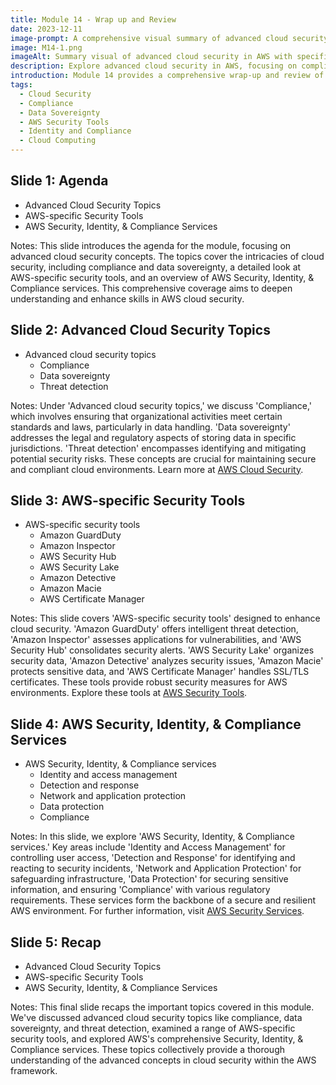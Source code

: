 ```yaml
---
title: Module 14 - Wrap up and Review
date: 2023-12-11
image-prompt: A comprehensive visual summary of advanced cloud security in AWS, showcasing AWS-specific security tools like Amazon GuardDuty, AWS Security Hub, and AWS Certificate Manager, along with key security, identity, and compliance services in a secure cloud network
image: M14-1.png
imageAlt: Summary visual of advanced cloud security in AWS with specific security tools and identity and compliance services
description: Explore advanced cloud security in AWS, focusing on compliance, data sovereignty, AWS-specific security tools, and AWS Security, Identity, & Compliance services. Essential for mastering cloud security and compliance in AWS.
introduction: Module 14 provides a comprehensive wrap-up and review of advanced cloud security topics. It covers compliance, data sovereignty, AWS-specific security tools like Amazon GuardDuty and AWS Security Hub, and AWS Security, Identity, & Compliance services. This module offers a thorough understanding of advanced security concepts within the AWS cloud framework.
tags:
  - Cloud Security
  - Compliance
  - Data Sovereignty
  - AWS Security Tools
  - Identity and Compliance
  - Cloud Computing
---
```


## Slide 1: Agenda

- Advanced Cloud Security Topics
- AWS-specific Security Tools
- AWS Security, Identity, & Compliance Services

Notes:
This slide introduces the agenda for the module, focusing on advanced cloud security concepts. The topics cover the intricacies of cloud security, including compliance and data sovereignty, a detailed look at AWS-specific security tools, and an overview of AWS Security, Identity, & Compliance services. This comprehensive coverage aims to deepen understanding and enhance skills in AWS cloud security.

## Slide 2: Advanced Cloud Security Topics

- Advanced cloud security topics
  - Compliance
  - Data sovereignty
  - Threat detection

Notes:
Under 'Advanced cloud security topics,' we discuss 'Compliance,' which involves ensuring that organizational activities meet certain standards and laws, particularly in data handling. 'Data sovereignty' addresses the legal and regulatory aspects of storing data in specific jurisdictions. 'Threat detection' encompasses identifying and mitigating potential security risks. These concepts are crucial for maintaining secure and compliant cloud environments. Learn more at [AWS Cloud Security](https://aws.amazon.com/security/).

## Slide 3: AWS-specific Security Tools

- AWS-specific security tools
  - Amazon GuardDuty
  - Amazon Inspector
  - AWS Security Hub
  - AWS Security Lake
  - Amazon Detective
  - Amazon Macie
  - AWS Certificate Manager

Notes:
This slide covers 'AWS-specific security tools' designed to enhance cloud security. 'Amazon GuardDuty' offers intelligent threat detection, 'Amazon Inspector' assesses applications for vulnerabilities, and 'AWS Security Hub' consolidates security alerts. 'AWS Security Lake' organizes security data, 'Amazon Detective' analyzes security issues, 'Amazon Macie' protects sensitive data, and 'AWS Certificate Manager' handles SSL/TLS certificates. These tools provide robust security measures for AWS environments. Explore these tools at [AWS Security Tools](https://aws.amazon.com/products/security/).

## Slide 4: AWS Security, Identity, & Compliance Services

- AWS Security, Identity, & Compliance services
  - Identity and access management
  - Detection and response
  - Network and application protection
  - Data protection
  - Compliance

Notes:
In this slide, we explore 'AWS Security, Identity, & Compliance services.' Key areas include 'Identity and Access Management' for controlling user access, 'Detection and Response' for identifying and reacting to security incidents, 'Network and Application Protection' for safeguarding infrastructure, 'Data Protection' for securing sensitive information, and ensuring 'Compliance' with various regulatory requirements. These services form the backbone of a secure and resilient AWS environment. For further information, visit [AWS Security Services](https://aws.amazon.com/products/security/).

## Slide 5: Recap

- Advanced Cloud Security Topics
- AWS-specific Security Tools
- AWS Security, Identity, & Compliance Services

Notes:
This final slide recaps the important topics covered in this module. We've discussed advanced cloud security topics like compliance, data sovereignty, and threat detection, examined a range of AWS-specific security tools, and explored AWS's comprehensive Security, Identity, & Compliance services. These topics collectively provide a thorough understanding of the advanced concepts in cloud security within the AWS framework.
